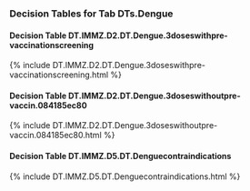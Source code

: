 ### Decision Tables for Tab  DTs.Dengue
#### Decision Table DT.IMMZ.D2.DT.Dengue.3doseswithpre-vaccinationscreening
{% include DT.IMMZ.D2.DT.Dengue.3doseswithpre-vaccinationscreening.html %}
#### Decision Table DT.IMMZ.D2.DT.Dengue.3doseswithoutpre-vaccin.084185ec80
{% include DT.IMMZ.D2.DT.Dengue.3doseswithoutpre-vaccin.084185ec80.html %}
#### Decision Table DT.IMMZ.D5.DT.Denguecontraindications
{% include DT.IMMZ.D5.DT.Denguecontraindications.html %}

